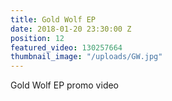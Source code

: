 ```yaml
---
title: Gold Wolf EP
date: 2018-01-20 23:30:00 Z
position: 12
featured_video: 130257664
thumbnail_image: "/uploads/GW.jpg"
---
```


Gold Wolf EP promo video